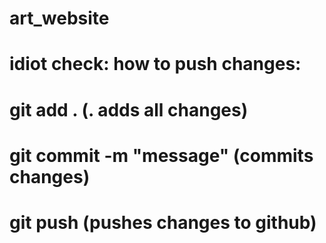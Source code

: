 # art_website

# idiot check: how to push changes:
# git add . (. adds all changes)
# git commit -m "message" (commits changes)
# git push (pushes changes to github)
